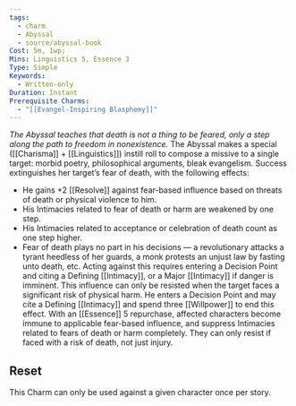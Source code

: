 ```yaml
---
tags:
  - charm
  - Abyssal
  - source/abyssal-book
Cost: 5m, 1wp; 
Mins: Linguistics 5, Essence 3
Type: Simple
Keywords:
  - Written-only
Duration: Instant
Prerequisite Charms:
  - "[[Evangel-Inspiring Blasphemy]]"
---
```

*The Abyssal teaches that death is not a thing to be feared, only a step along the path to freedom in nonexistence.*
The Abyssal makes a special ([[Charisma]] + [[Linguistics]]) instill roll to compose a missive to a single target:
morbid poetry, philosophical arguments, bleak evangelism. Success extinguishes her target’s fear of death, with the following effects:
 - He gains +2 [[Resolve]] against fear-based influence based on threats of death or physical violence to him.
 - His Intimacies related to fear of death or harm are weakened by one step.
 - His Intimacies related to acceptance or celebration of death count as one step higher.
 - Fear of death plays no part in his decisions — a revolutionary attacks a tyrant heedless of her guards, a monk protests an unjust law by fasting unto death, etc. Acting against this requires entering a Decision Point and citing a Defining [[Intimacy]], or a Major [[Intimacy]] if danger is imminent.
This influence can only be resisted when the target faces a significant risk of physical harm. He enters a Decision Point and may cite a Defining [[Intimacy]] and spend three [[Willpower]] to end this effect.
With an [[Essence]] 5 repurchase, affected characters become immune to applicable fear-based influence, and suppress Intimacies related to fears of death or harm completely. They can only resist if faced with a risk of death, not just injury.
## Reset 
This Charm can only be used against a given character once per story.